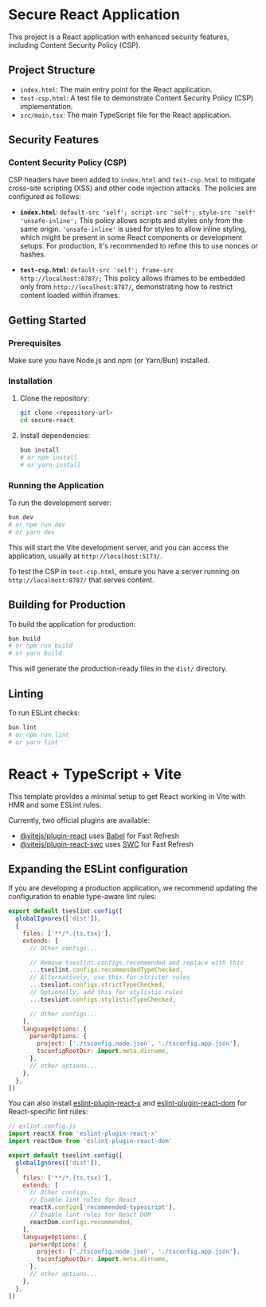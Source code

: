 # Secure React Application

This project is a React application with enhanced security features, including Content Security Policy (CSP).

## Project Structure

- `index.html`: The main entry point for the React application.
- `test-csp.html`: A test file to demonstrate Content Security Policy (CSP) implementation.
- `src/main.tsx`: The main TypeScript file for the React application.

## Security Features

### Content Security Policy (CSP)

CSP headers have been added to `index.html` and `test-csp.html` to mitigate cross-site scripting (XSS) and other code injection attacks. The policies are configured as follows:

- **`index.html`**: 
  `default-src 'self'; script-src 'self'; style-src 'self' 'unsafe-inline';`
  This policy allows scripts and styles only from the same origin. `'unsafe-inline'` is used for styles to allow inline styling, which might be present in some React components or development setups. For production, it's recommended to refine this to use nonces or hashes.

- **`test-csp.html`**: 
  `default-src 'self'; frame-src http://localhost:8787/;`
  This policy allows iframes to be embedded only from `http://localhost:8787/`, demonstrating how to restrict content loaded within iframes.

## Getting Started

### Prerequisites

Make sure you have Node.js and npm (or Yarn/Bun) installed.

### Installation

1. Clone the repository:
   ```bash
   git clone <repository-url>
   cd secure-react
   ```
2. Install dependencies:
   ```bash
   bun install
   # or npm install
   # or yarn install
   ```

### Running the Application

To run the development server:

```bash
bun dev
# or npm run dev
# or yarn dev
```

This will start the Vite development server, and you can access the application, usually at `http://localhost:5173/`.

To test the CSP in `test-csp.html`, ensure you have a server running on `http://localhost:8787/` that serves content.

## Building for Production

To build the application for production:

```bash
bun build
# or npm run build
# or yarn build
```

This will generate the production-ready files in the `dist/` directory.

## Linting

To run ESLint checks:

```bash
bun lint
# or npm run lint
# or yarn lint
```

# React + TypeScript + Vite

This template provides a minimal setup to get React working in Vite with HMR and some ESLint rules.

Currently, two official plugins are available:

- [@vitejs/plugin-react](https://github.com/vitejs/vite-plugin-react/blob/main/packages/plugin-react) uses [Babel](https://babeljs.io/) for Fast Refresh
- [@vitejs/plugin-react-swc](https://github.com/vitejs/vite-plugin-react/blob/main/packages/plugin-react-swc) uses [SWC](https://swc.rs/) for Fast Refresh

## Expanding the ESLint configuration

If you are developing a production application, we recommend updating the configuration to enable type-aware lint rules:

```js
export default tseslint.config([
  globalIgnores(['dist']),
  {
    files: ['**/*.{ts,tsx}'],
    extends: [
      // Other configs...

      // Remove tseslint.configs.recommended and replace with this
      ...tseslint.configs.recommendedTypeChecked,
      // Alternatively, use this for stricter rules
      ...tseslint.configs.strictTypeChecked,
      // Optionally, add this for stylistic rules
      ...tseslint.configs.stylisticTypeChecked,

      // Other configs...
    ],
    languageOptions: {
      parserOptions: {
        project: ['./tsconfig.node.json', './tsconfig.app.json'],
        tsconfigRootDir: import.meta.dirname,
      },
      // other options...
    },
  },
])
```

You can also install [eslint-plugin-react-x](https://github.com/Rel1cx/eslint-react/tree/main/packages/plugins/eslint-plugin-react-x) and [eslint-plugin-react-dom](https://github.com/Rel1cx/eslint-react/tree/main/packages/plugins/eslint-plugin-react-dom) for React-specific lint rules:

```js
// eslint.config.js
import reactX from 'eslint-plugin-react-x'
import reactDom from 'eslint-plugin-react-dom'

export default tseslint.config([
  globalIgnores(['dist']),
  {
    files: ['**/*.{ts,tsx}'],
    extends: [
      // Other configs...
      // Enable lint rules for React
      reactX.configs['recommended-typescript'],
      // Enable lint rules for React DOM
      reactDom.configs.recommended,
    ],
    languageOptions: {
      parserOptions: {
        project: ['./tsconfig.node.json', './tsconfig.app.json'],
        tsconfigRootDir: import.meta.dirname,
      },
      // other options...
    },
  },
])